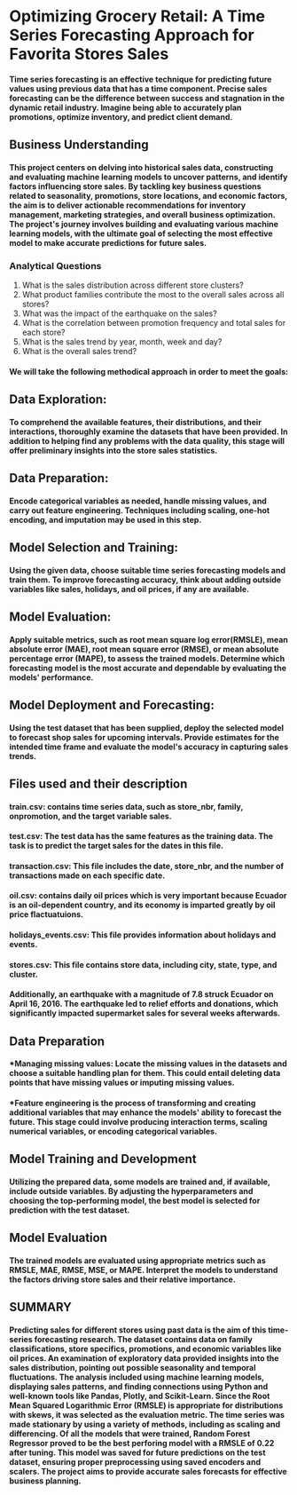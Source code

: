 # **Optimizing Grocery Retail: A Time Series Forecasting Approach for Favorita Stores Sales**
#### Time series forecasting is an effective technique for predicting future values using previous data that has a time component. Precise sales forecasting can be the difference between success and stagnation in the dynamic retail industry. Imagine being able to accurately plan promotions, optimize inventory, and predict client demand.
## **Business Understanding**
#### This project centers on delving into historical sales data, constructing and evaluating machine learning models to uncover patterns, and identify factors influencing store sales. By tackling key business questions related to seasonality, promotions, store locations, and economic factors, the aim is to deliver actionable recommendations for inventory management, marketing strategies, and overall business optimization. The project's journey involves building and evaluating various machine learning models, with the ultimate goal of selecting the most effective model to make accurate predictions for future sales.
### Analytical Questions
1. What is the sales distribution across different store clusters?
2. What product families contribute the most to the overall sales across all stores?
3. What was the impact of the earthquake on the sales?
4. What is the correlation between promotion frequency and total sales for each store?
5. What is the sales trend by year, month, week and day?
6. What is the overall sales trend?
   
#### We will take the following methodical approach in order to meet the goals:
## **Data Exploration**:
#### To comprehend the available features, their distributions, and their interactions, thoroughly examine the datasets that have been provided. In addition to helping find any problems with the data quality, this stage will offer preliminary insights into the store sales statistics.

## **Data Preparation**:
#### Encode categorical variables as needed, handle missing values, and carry out feature engineering. Techniques including scaling, one-hot encoding, and imputation may be used in this step.

## **Model Selection and Training**:
#### Using the given data, choose suitable time series forecasting models and train them. To improve forecasting accuracy, think about adding outside variables like sales, holidays, and oil prices, if any are available.

## **Model Evaluation**:
#### Apply suitable metrics, such as root mean square log error(RMSLE), mean absolute error (MAE), root mean square error (RMSE), or mean absolute percentage error (MAPE), to assess the trained models. Determine which forecasting model is the most accurate and dependable by evaluating the models' performance.

## **Model Deployment and Forecasting**:
#### Using the test dataset that has been supplied, deploy the selected model to forecast shop sales for upcoming intervals. Provide estimates for the intended time frame and evaluate the model's accuracy in capturing sales trends.

## **Files used and their description**
#### train.csv: contains time series data, such as store_nbr, family, onpromotion, and the target variable sales.
#### test.csv: The test data has the same features as the training data. The task is to predict the target sales for the dates in this file.
#### transaction.csv: This file includes the date, store_nbr, and the number of transactions made on each specific date.
#### oil.csv: contains daily oil prices which is very important because Ecuador is an oil-dependent country, and its economy is imparted greatly by oil price flactuatuions.
#### holidays_events.csv: This file provides information about holidays and events.
#### stores.csv: This file contains store data, including city, state, type, and cluster.
#### Additionally, an earthquake with a magnitude of 7.8 struck Ecuador on April 16, 2016. The earthquake led to relief efforts and donations, which significantly impacted supermarket sales for several weeks afterwards.

## **Data Preparation**
#### *Managing missing values: Locate the missing values in the datasets and choose a suitable handling plan for them. This could entail deleting data points that have missing values or imputing missing values.
#### *Feature engineering is the process of transforming and creating additional variables that may enhance the models' ability to forecast the future. This stage could involve producing interaction terms, scaling numerical variables, or encoding categorical variables.

## Model Training and Development
#### Utilizing the prepared data, some models are trained and, if available, include outside variables. By adjusting the hyperparameters and choosing the top-performing model, the best model is selected for prediction with the test dataset.

## Model Evaluation
#### The trained models are evaluated using appropriate metrics such as RMSLE, MAE, RMSE, MSE, or MAPE. Interpret the models to understand the factors driving store sales and their relative importance.
## **SUMMARY**
#### Predicting sales for different stores using past data is the aim of this time-series forecasting research. The dataset contains data on family classifications, store specifics, promotions, and economic variables like oil prices. An examination of exploratory data provided insights into the sales distribution, pointing out possible seasonality and temporal fluctuations. The analysis included using machine learning models, displaying sales patterns, and finding connections using Python and well-known tools like Pandas, Plotly, and Scikit-Learn. Since the Root Mean Squared Logarithmic Error (RMSLE) is appropriate for distributions with skews, it was selected as the evaluation metric. The time series was made stationary by using a variety of methods, including as scaling and differencing. Of all the models that were trained, Random Forest Regressor proved to be the best perforing model with a RMSLE of 0.22 after tuning. This model was saved for future predictions on the test dataset, ensuring proper preprocessing using saved encoders and scalers. The project aims to provide accurate sales forecasts for effective business planning.









